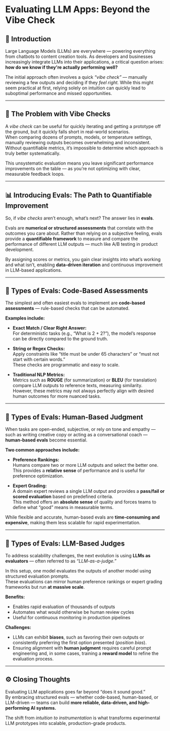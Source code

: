 # Evaluating LLM Apps: Beyond the Vibe Check

## 🧠 Introduction
Large Language Models (LLMs) are everywhere — powering everything from chatbots to content creation tools. As developers and businesses increasingly integrate LLMs into their applications, a critical question arises: **how do we know if they're actually performing well?**

The initial approach often involves a quick *“vibe check”* — manually reviewing a few outputs and deciding if they *feel right.* While this might seem practical at first, relying solely on intuition can quickly lead to suboptimal performance and missed opportunities.

---

## 🚫 The Problem with Vibe Checks
A *vibe check* can be useful for quickly iterating and getting a prototype off the ground, but it quickly falls short in real-world scenarios.  
When comparing dozens of prompts, models, or temperature settings, manually reviewing outputs becomes overwhelming and inconsistent. Without quantifiable metrics, it’s impossible to determine which approach is truly better systematically.

This unsystematic evaluation means you leave significant performance improvements on the table — as you’re not optimizing with clear, measurable feedback loops.

---

## 📊 Introducing Evals: The Path to Quantifiable Improvement
So, if *vibe checks* aren’t enough, what’s next? The answer lies in **evals**.

Evals are **numerical or structured assessments** that correlate with the outcomes you care about. Rather than relying on a subjective feeling, evals provide a **quantifiable framework** to measure and compare the performance of different LLM outputs — much like A/B testing in product development.

By assigning scores or metrics, you gain clear insights into what’s working and what isn’t, enabling **data-driven iteration** and continuous improvement in LLM-based applications.

---

## 🧩 Types of Evals: Code-Based Assessments
The simplest and often easiest evals to implement are **code-based assessments** — rule-based checks that can be automated.

**Examples include:**

- **Exact Match / Clear Right Answer:**  
  For deterministic tasks (e.g., “What is 2 + 2?”), the model’s response can be directly compared to the ground truth.

- **String or Regex Checks:**  
  Apply constraints like “title must be under 65 characters” or “must not start with certain words.”  
  These checks are programmatic and easy to scale.

- **Traditional NLP Metrics:**  
  Metrics such as **ROUGE** (for summarization) or **BLEU** (for translation) compare LLM outputs to reference texts, measuring similarity.  
  However, these metrics may not always perfectly align with desired human outcomes for more nuanced tasks.

---

## 👥 Types of Evals: Human-Based Judgment
When tasks are open-ended, subjective, or rely on tone and empathy — such as writing creative copy or acting as a conversational coach — **human-based evals** become essential.

**Two common approaches include:**

- **Preference Rankings:**  
  Humans compare two or more LLM outputs and select the better one.  
  This provides a **relative sense** of performance and is useful for preference optimization.

- **Expert Grading:**  
  A domain expert reviews a single LLM output and provides a **pass/fail or scored evaluation** based on predefined criteria.  
  This method offers an **absolute sense** of quality and forces teams to define what “good” means in measurable terms.

While flexible and accurate, human-based evals are **time-consuming and expensive**, making them less scalable for rapid experimentation.

---

## 🤖 Types of Evals: LLM-Based Judges
To address scalability challenges, the next evolution is using **LLMs as evaluators** — often referred to as *“LLM-as-a-judge.”*

In this setup, one model evaluates the outputs of another model using structured evaluation prompts.  
These evaluations can mirror human preference rankings or expert grading frameworks but run **at massive scale**.

**Benefits:**
- Enables rapid evaluation of thousands of outputs  
- Automates what would otherwise be human review cycles  
- Useful for continuous monitoring in production pipelines  

**Challenges:**
- LLMs can exhibit **biases**, such as favoring their own outputs or consistently preferring the first option presented (*position bias*).  
- Ensuring alignment with **human judgment** requires careful prompt engineering and, in some cases, training a **reward model** to refine the evaluation process.

---

## ⚙️ Closing Thoughts
Evaluating LLM applications goes far beyond “does it sound good.”  
By embracing structured evals — whether code-based, human-based, or LLM-driven — teams can build **more reliable, data-driven, and high-performing AI systems.**

The shift from *intuition to instrumentation* is what transforms experimental LLM prototypes into scalable, production-grade products.
